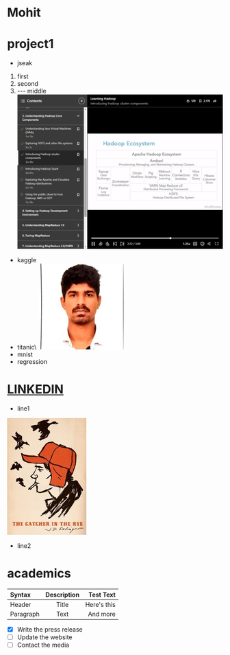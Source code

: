 # Mohit
# project1
+ jseak
1. first
2. second
3.  --- middle
![](https://github.com/mohitkkr/Mohit/blob/master/images/Screenshot%20(2).png)
+ kaggle
+ titanic\                         ![](0.jpg)
+ mnist
+ regression
# [LINKEDIN](https://www.linkedin.com/in/mohit-kaushik-115829160)
+ line1

![](hc.jpg)


+ line2
# academics
| Syntax      | Description | Test Text     |
| :---        |    :----:   |          ---: |
| Header      | Title       | Here's this   |
| Paragraph   | Text        | And more      |
- [x] Write the press release
- [ ] Update the website
- [ ] Contact the media
